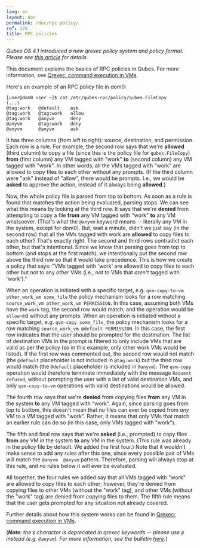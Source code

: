 ```yaml
---
lang: en
layout: doc
permalink: /doc/rpc-policy/
ref: 178
title: RPC policies
---
```


_Qubes OS 4.1 introduced a new qrexec policy system and policy format. Please see [this article](/news/2020/06/22/new-qrexec-policy-system/) for details._

This document explains the basics of RPC policies in Qubes.
For more information, see [Qrexec: command execution in VMs](/doc/qrexec3/).

Here's an example of an RPC policy file in dom0:

```
[user@dom0 user ~]$ cat /etc/qubes-rpc/policy/qubes.FileCopy
(...)
@tag:work   @default    ask
@tag:work   @tag:work   allow
@tag:work   @anyvm      deny
@anyvm      @tag:work   deny
@anyvm      @anyvm      ask
```

It has three columns (from left to right): source, destination, and permission.
Each row is a rule.
For example, the second row says that we're **allowed** (third column) to copy a file (since this is the policy file for `qubes.FileCopy`) **from** (first column) any VM tagged with "work" **to** (second column) any VM tagged with "work".
In other words, all the VMs tagged with "work" are allowed to copy files to each other without any prompts.
(If the third column were "ask" instead of "allow", there would be prompts.
I.e., we would be **asked** to approve the action, instead of it always being **allowed**.)

Now, the whole policy file is parsed from top to bottom.
As soon as a rule is found that matches the action being evaluated, parsing stops.
We can see what this means by looking at the third row.
It says that we're **denied** from attempting to copy a file **from** any VM tagged with "work" **to** any VM whatsoever.
(That's what the `@anyvm` keyword means -- literally any VM in the system, except for dom0).
But, wait a minute, didn't we just say (in the second row) that all the VMs tagged with work are **allowed** to copy files to each other?
That's exactly right.
The second and third rows contradict each other, but that's intentional.
Since we know that parsing goes from top to bottom (and stops at the first match), we intentionally put the second row above the third row so that it would take precedence.
This is how we create a policy that says: "VMs tagged with 'work' are allowed to copy files to each other but not to any *other* VMs (i.e., not to VMs that *aren't* tagged with 'work')."

When an operation is initiated with a specific target, e.g. `qvm-copy-to-vm other_work_vm some_file` the policy mechanism looks for a row
matching `source_work_vm other_work_vm PERMISSION`. In this case, assuming both VMs have the `work` tag, the second row would match, and
the operation would be `allow`-ed without any prompts. When an operation is initiated without a specific target, e.g. `qvm-copy some_file`,
the policy mechanism looks for a row matching `source_work_vm @default PERMISSION`. In this case, the first row indicates that the user
should be prompted for the destination. The list of destination VMs in the prompt is filtered to only include VMs that are valid as per
the policy (so in this example, only other work VMs would be listed). If the first row was commented out, the second row would not match
(the `@default` placeholder is not included in `@tag:work`) but the third row would match (the `@default` placeholder is included in
`@anyvm`). The `qvm-copy` operation would therefore terminate immediately with the message `Request refused`, without prompting the user
with a list of valid destination VMs, and only `qvm-copy-to-vm` operations with valid destinations would be allowed.

The fourth row says that we're **denied** from copying files **from** any VM in the system **to** any VM tagged with "work".
Again, since parsing goes from top to bottom, this doesn't mean that no files can ever be copied from *any* VM to a VM tagged with "work".
Rather, it means that only VMs that match an earlier rule can do so (in this case, only VMs tagged with "work").

The fifth and final row says that we're **asked** (i.e., prompted) to copy files **from** any VM in the system **to** any VM in the system.
(This rule was already in the policy file by default.
We added the first four.)
Note that it wouldn't make sense to add any rules after this one, since every possible pair of VMs will match the `@anyvm  @anyvm` pattern.
Therefore, parsing will always stop at this rule, and no rules below it will ever be evaluated.

All together, the four rules we added say that all VMs tagged with "work" are allowed to copy files to each other; however, they're denied from copying files to other VMs (without the "work" tag), and other VMs (without the "work" tag) are denied from copying files to them.
The fifth rule means that the user gets prompted for any situation not already covered.

Further details about how this system works can be found in [Qrexec: command execution in VMs](/doc/qrexec3/).

(***Note**: the `$` character is deprecated in qrexec keywords -- please use `@` instead (e.g. `@anyvm`).
For more information, see the bulletin [here](https://github.com/QubesOS/qubes-secpack/blob/master/QSBs/qsb-038-2018.txt).*)
